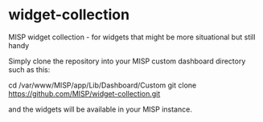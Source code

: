 # widget-collection
MISP widget collection - for widgets that might be more situational but still handy

Simply clone the repository into your MISP custom dashboard directory such as this:

cd /var/www/MISP/app/Lib/Dashboard/Custom
git clone https://github.com/MISP/widget-collection.git

and the widgets will be available in your MISP instance.
